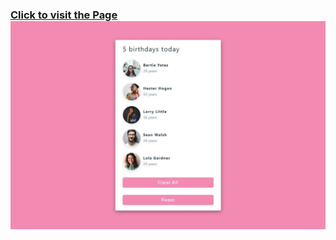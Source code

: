 <a href="https://birthday-reminder-bay.vercel.app/">
    <h3>Click to visit the Page</button>
</a>
<img src="./src/assets/br.jpeg"/>

